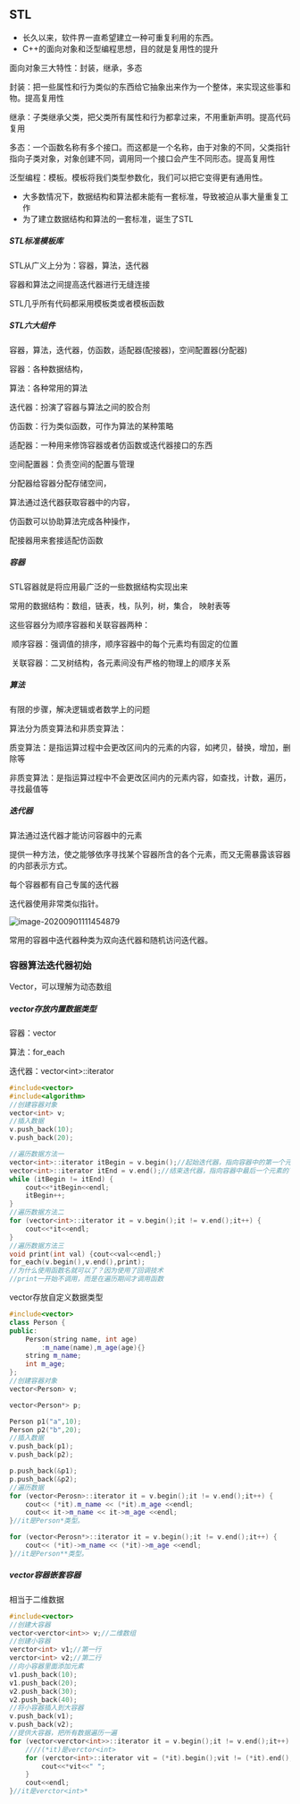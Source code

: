 ## STL

- 长久以来，软件界一直希望建立一种可重复利用的东西。
- C++的面向对象和泛型编程思想，目的就是复用性的提升

面向对象三大特性：封装，继承，多态

封装：把一些属性和行为类似的东西给它抽象出来作为一个整体，来实现这些事和物。提高复用性

继承：子类继承父类，把父类所有属性和行为都拿过来，不用重新声明。提高代码复用

多态：一个函数名称有多个接口。而这都是一个名称，由于对象的不同，父类指针指向子类对象，对象创建不同，调用同一个接口会产生不同形态。提高复用性

泛型编程：模板。模板将我们类型参数化，我们可以把它变得更有通用性。

- 大多数情况下，数据结构和算法都未能有一套标准，导致被迫从事大量重复工作
- 为了建立数据结构和算法的一套标准，诞生了STL

##### STL标准模板库

STL从广义上分为：容器，算法，迭代器

容器和算法之间提高迭代器进行无缝连接

STL几乎所有代码都采用模板类或者模板函数

##### STL六大组件

容器，算法，迭代器，仿函数，适配器(配接器)，空间配置器(分配器)



容器：各种数据结构，

算法：各种常用的算法

迭代器：扮演了容器与算法之间的胶合剂

仿函数：行为类似函数，可作为算法的某种策略

适配器：一种用来修饰容器或者仿函数或迭代器接口的东西

空间配置器：负责空间的配置与管理



分配器给容器分配存储空间，

算法通过迭代器获取容器中的内容，

仿函数可以协助算法完成各种操作，

配接器用来套接适配仿函数

##### 容器

STL容器就是将应用最广泛的一些数据结构实现出来

常用的数据结构：数组，链表，栈，队列，树，集合， 映射表等

这些容器分为顺序容器和关联容器两种：

​	顺序容器：强调值的排序，顺序容器中的每个元素均有固定的位置

​	关联容器：二叉树结构，各元素间没有严格的物理上的顺序关系

##### 算法

有限的步骤，解决逻辑或者数学上的问题

算法分为质变算法和非质变算法：

​	质变算法：是指运算过程中会更改区间内的元素的内容，如拷贝，替换，增加，删除等

​	非质变算法：是指运算过程中不会更改区间内的元素内容，如查找，计数，遍历，寻找最值等

##### 迭代器

算法通过迭代器才能访问容器中的元素

提供一种方法，使之能够依序寻找某个容器所含的各个元素，而又无需暴露该容器的内部表示方式。

每个容器都有自己专属的迭代器

迭代器使用非常类似指针。

![image-20200901111454879](C:\Users\xuyingfeng\AppData\Roaming\Typora\typora-user-images\image-20200901111454879.png)

常用的容器中迭代器种类为双向迭代器和随机访问迭代器。

### 容器算法迭代器初始

Vector，可以理解为动态数组

##### vector存放内置数据类型

容器：vector

算法：for_each

迭代器：vector\<int>::iterator

```cpp
#include<vector>
#include<algorithm>
//创建容器对象
vector<int> v;
//插入数据
v.push_back(10);
v.push_back(20);

//遍历数据方法一
vector<int>::iterator itBegin = v.begin();//起始迭代器，指向容器中的第一个元素
vector<int>::iterator itEnd = v.end();//结束迭代器，指向容器中最后一个元素的下一个位置
while (itBegin != itEnd) {
    cout<<*itBegin<<endl;
    itBegin++;
}
//遍历数据方法二
for (vector<int>::iterator it = v.begin();it != v.end();it++) {
    cout<<*it<<endl;
}
//遍历数据方法三
void print(int val) {cout<<val<<endl;}
for_each(v.begin(),v.end(),print);
//为什么使用函数名就可以了？因为使用了回调技术
//print一开始不调用，而是在遍历期间才调用函数
```

vector存放自定义数据类型

```cpp
#include<vector>
class Person {
public:
    Person(string name, int age)
        :m_name(name),m_age(age){}
    string m_name;
    int m_age;
};
//创建容器对象
vector<Person> v;

vector<Person*> p;

Person p1("a",10);
Person p2("b",20);
//插入数据
v.push_back(p1);
v.push_back(p2);

p.push_back(&p1);
p.push_back(&p2);
//遍历数据
for (vector<Perosn>::iterator it = v.begin();it != v.end();it++) {
    cout<< (*it).m_name << (*it).m_age <<endl;
    cout<< it->m_name << it->m_age <<endl;
}//it是Person*类型。

for (vector<Perosn*>::iterator it = v.begin();it != v.end();it++) {
    cout<< (*it)->m_name << (*it)->m_age <<endl;
}//it是Person**类型。
```

##### vector容器嵌套容器

相当于二维数据

```cpp
#include<vector>
//创建大容器
vector<verctor<int>> v;//二维数组
//创建小容器
verctor<int> v1;//第一行
verctor<int> v2;//第二行
//向小容器里面添加元素
v1.push_back(10);
v1.push_back(20);
v2.push_back(30);
v2.push_back(40);
//将小容器插入到大容器
v.push_back(v1);
v.push_back(v2);
//提供大容器，把所有数据遍历一遍
for (vector<verctor<int>>::iterator it = v.begin();it != v.end();it++) {
    ////(*it)是verctor<int>
    for (verctor<int>::iterator vit = (*it).begin();vit != (*it).end();vit++) {
        cout<<*vit<<" ";
    }
    cout<<endl;
}//it是verctor<int>*
```

